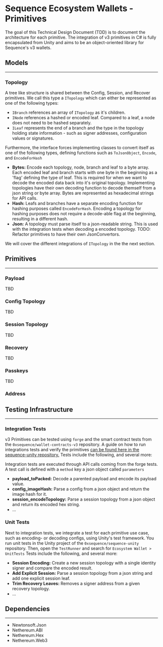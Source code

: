 # Sequence Ecosystem Wallets - Primitives

The goal of this Technical Design Document (TDD) is to document the architecture for each primitive.
The integration of v3 primitives in C# is fully encapsulated from Unity and aims to be an object-oriented library for 
Sequence's v3 wallets.

## Models

---

### Topology

A tree like structure is shared between the Config, Session, and Recover primitives. We call this type a `ITopology` 
which can either be represented as one of the following types:

- `IBranch` references an array of `ITopology` as it's children.
- `INode` references a hashed or encoded leaf. Compared to a leaf, a node does not need to be hashed separately.
- `ILeaf` represents the end of a branch and the type in the topology holding state information - such as signer addresses, configuration values or signatures.

Furthermore, the interface forces implementing classes to convert itself as one of the following types, defining
functions such as `ToJsonObject`, `Encode`, and `EncodeForHash`

- **Bytes:** Encode each topology, node, branch and leaf to a byte array.
Each encoded leaf and branch starts with one byte in the beginning as a 'flag' defining the type of leaf. 
This is required for when we want to decode the encoded data back into it's original topology.
Implementing topologies have their own decoding function to decode themself from a json string or byte array.
Bytes are represented as hexadecimal strings for API calls.
- **Hash:** Leafs and branches have a separate encoding function for hashing purposes called `EncodeForHash`.
Encoding a topology for hashing purposes does not require a decode-able flag at the beginning, resulting in a different hash. 
- **Json:** A topology must parse itself to a json-readable string. This is used with the integration tests when decoding a encoded topology. 
TODO: Refactor primitives to have their own JsonConvertors.

We will cover the different integrations of `ITopology` in the the next section.

## Primitives

---

### Payload

TBD

### Config Topology

TBD

### Session Topology

TBD

### Recovery

TBD

### Passkeys

TBD

### Address

## Testing Infrastructure

---

### Integration Tests

v3 Primitives can be tested using `forge` and the smart contract tests from the `0xsequence/wallet-contracts-v3` repository.
A guide on how to run integrations tests and verify the primitives [can be found here in the sequence-unity repository.](https://github.com/0xsequence/sequence-unity/blob/Feature/primitives-config/Assets/SequenceSDK/EcosystemWallet/IntegrationTests/README.md)
Tests include the following, and several more:

Integration tests are executed through API calls coming from the forge tests.
A test call is defined with a `method` key a json object called `parameters`

- **payload_toPacked:** Decode a parented payload and encode its payload value.
- **config_imageHash:** Parse a config from a json object and return the image hash for it.
- **session_encodeTopology:** Parse a session topology from a json object and return its encoded hex string.
- ...

### Unit Tests

Next to integration tests, we integrate a test for each primitive use case, such as encoding- or decoding configs, 
using Unity's test framework. You run unit tests in the Unity project of the `0xsequence/sequence-unity` repository. 
Then, open the `TestRunner` and search for `Ecosystem Wallet > UnitTests` Tests include the following, and several more:

- **Session Encoding:** Create a new session topology with a single identity signer and compare the encoded result.
- **Add Explicit Session:** Parse a session topology from a json string and add one explicit session leaf. 
- **Trim Recovery Leaves:** Removes a signer address from a given recovery topology.
- ...

## Dependencies

---

- Newtonsoft.Json
- Nethereum.ABI
- Nethereum.Hex
- Nethereum.Web3
